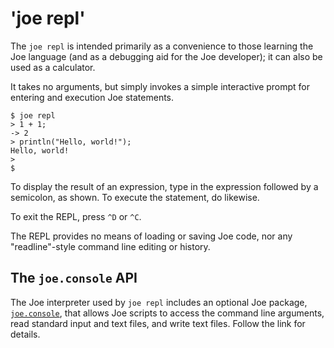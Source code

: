 # 'joe repl'

The `joe repl` is intended primarily as a convenience to those learning 
the Joe language (and as a debugging aid for the Joe developer); it
can also be used as a calculator.

It takes no arguments, but simply invokes a simple interactive prompt
for entering and execution Joe statements.

```shell
$ joe repl
> 1 + 1;
-> 2
> println("Hello, world!");
Hello, world!
>
$
```

To display the result of an expression, type in the expression followed
by a semicolon, as shown.  To execute the statement, do likewise.

To exit the REPL, press `^D` or `^C`.

The REPL provides no means of loading or saving Joe code, nor any
"readline"-style command line editing or history.

## The `joe.console` API

The Joe interpreter used by `joe repl` includes an optional Joe package,
[`joe.console`](library/pkg.joe.console.md), that allows Joe scripts to
access the command line arguments, read standard input and text files, and
write text files.  Follow the link for details.

